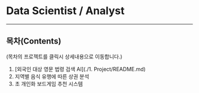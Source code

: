 # Data Scientist / Analyst
-----------------------------------------------------------
## 목차(Contents)
(목차의 프로젝트를 클릭시 상세내용으로 이동합니다.)
1. [외국인 대상 영문 법령 검색 AI](./1. Project/README.md)
2. 지역별 음식 유행에 따른 상권 분석
3. 초 개인화 보드게임 추천 시스템
